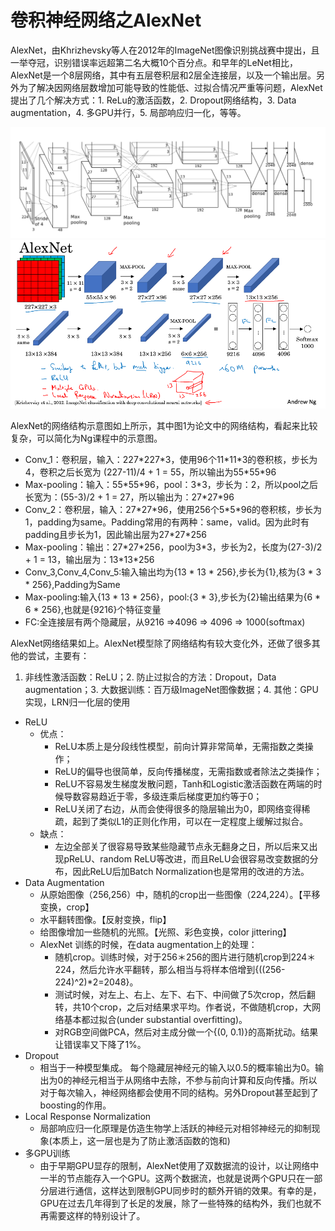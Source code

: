 # 卷积神经网络之AlexNet
AlexNet，由Khrizhevsky等人在2012年的ImageNet图像识别挑战赛中提出，且一举夺冠，识别错误率远超第二名大概10个百分点。和早年的LeNet相比，AlexNet是一个8层网络，其中有五层卷积层和2层全连接层，以及一个输出层。另外为了解决因网络层数增加可能导致的性能低、过拟合情况严重等问题，AlexNet提出了几个解决方式：1. ReLu的激活函数，2. Dropout网络结构，3. Data augmentation，4. 多GPU并行，5. 局部响应归一化，等等。

![图AlexNet_1](images/AlexNet_1)
![图AlexNet_2](images/AlexNet_2)

AlexNet的网络结构示意图如上所示，其中图1为论文中的网络结构，看起来比较复杂，可以简化为Ng课程中的示意图。

* Conv_1：卷积层，输入：227\*227\*3，使用96个11\*11\*3的卷积核，步长为4，卷积之后长宽为 (227-11)/4 + 1 = 55，所以输出为55\*55\*96
* Max-pooling：输入：55\*55\*96，pool：3\*3，步长为：2，所以pool之后长宽为：(55-3)/2 + 1 = 27，所以输出为：27\*27\*96
* Conv_2：卷积层，输入：27\*27\*96，使用256个5\*5\*96的卷积核，步长为1，padding为same。Padding常用的有两种：same，valid。因为此时有padding且步长为1，因此输出层为27\*27\*256
* Max-pooling：输出：27\*27\*256，pool为3*3，步长为2，长度为(27-3)/2 + 1 = 13，输出层为：13\*13\*256
* Conv_3,Conv_4,Conv_5:输入输出均为{13 * 13 * 256},步长为{1},核为{3 * 3 * 256},Padding为Same
* Max-pooling:输入{13 * 13 * 256}，pool:{3 * 3},步长为{2}输出结果为{6 * 6 * 256},也就是{9216}个特征变量
* FC:全连接层有两个隐藏层，从9216 =>4096 => 4096 => 1000(softmax)

AlexNet网络结果如上。AlexNet模型除了网络结构有较大变化外，还做了很多其他的尝试，主要有：
1. 非线性激活函数：ReLU；2. 防止过拟合的方法：Dropout，Data augmentation；3. 大数据训练：百万级ImageNet图像数据；4. 其他：GPU实现，LRN归一化层的使用

* ReLU
	* 优点：
		* ReLU本质上是分段线性模型，前向计算非常简单，无需指数之类操作；
		* ReLU的偏导也很简单，反向传播梯度，无需指数或者除法之类操作；
		* ReLU不容易发生梯度发散问题，Tanh和Logistic激活函数在两端的时候导数容易趋近于零，多级连乘后梯度更加约等于0；
		* ReLU关闭了右边，从而会使得很多的隐层输出为0，即网络变得稀疏，起到了类似L1的正则化作用，可以在一定程度上缓解过拟合。
	* 缺点：
		* 左边全部关了很容易导致某些隐藏节点永无翻身之日，所以后来又出现pReLU、random ReLU等改进，而且ReLU会很容易改变数据的分布，因此ReLU后加Batch Normalization也是常用的改进的方法。
* Data Augmentation
	* 从原始图像（256,256）中，随机的crop出一些图像（224,224）。【平移变换，crop】
	* 水平翻转图像。【反射变换，flip】
	* 给图像增加一些随机的光照。【光照、彩色变换，color jittering】
	* AlexNet 训练的时候，在data augmentation上的处理：
		* 随机crop。训练时候，对于256＊256的图片进行随机crop到224＊224，然后允许水平翻转，那么相当与将样本倍增到{((256-224)^2)*2=2048}。
		* 测试时候，对左上、右上、左下、右下、中间做了5次crop，然后翻转，共10个crop，之后对结果求平均。作者说，不做随机crop，大网络基本都过拟合(under substantial overfitting)。
		* 对RGB空间做PCA，然后对主成分做一个{(0, 0.1)}的高斯扰动。结果让错误率又下降了1%。
* Dropout
	* 相当于一种模型集成。 每个隐藏层神经元的输入以0.5的概率输出为0。输出为0的神经元相当于从网络中去除，不参与前向计算和反向传播。所以对于每次输入，神经网络都会使用不同的结构。另外Dropout甚至起到了boosting的作用。
* Local Response Normalization
	* 局部响应归一化原理是仿造生物学上活跃的神经元对相邻神经元的抑制现象(本质上，这一层也是为了防止激活函数的饱和)
* 多GPU训练
	* 由于早期GPU显存的限制，AlexNet使用了双数据流的设计，以让网络中一半的节点能存入一个GPU。这两个数据流，也就是说两个GPU只在一部分层进行通信，这样达到限制GPU同步时的额外开销的效果。有幸的是，GPU在过去几年得到了长足的发展，除了一些特殊的结构外，我们也就不再需要这样的特别设计了。
